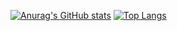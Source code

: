 [![Anurag's GitHub stats](https://github-readme-stats.vercel.app/api?username=pchihieuu&show_icons=true&theme=radical)](https://github.com/anuraghazra/github-readme-stats) 
[![Top Langs](https://github-readme-stats.vercel.app/api/top-langs/?username=pchihieuulayout=compact&theme=radical)](https://github.com/anuraghazra/github-readme-stats)
